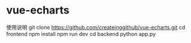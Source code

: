# vue-echarts
使用说明
git clone https://github.com/createinggithub/vue-echarts.git
cd frontend
npm install 
npm run dev
cd backend
python app.py
